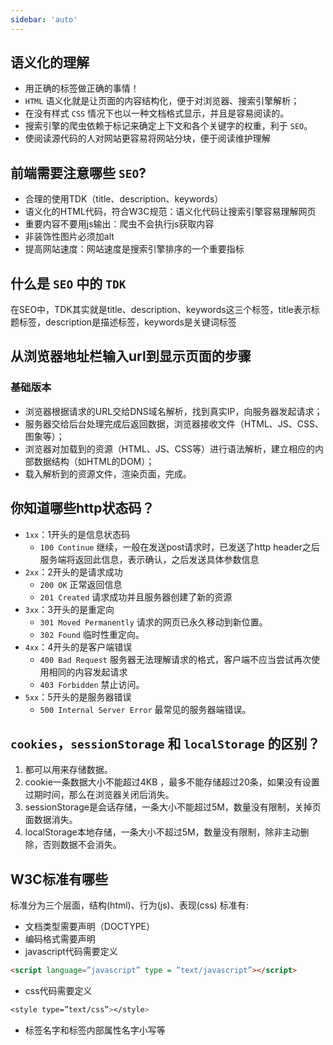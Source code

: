 ```yaml
---
sidebar: 'auto'
---
```


## 语义化的理解
* 用正确的标签做正确的事情！
* `HTML` 语义化就是让页面的内容结构化，便于对浏览器、搜索引擎解析；
* 在没有样式 `CSS` 情况下也以一种文档格式显示，并且是容易阅读的。
* 搜索引擎的爬虫依赖于标记来确定上下文和各个关键字的权重，利于 `SEO`。
* 使阅读源代码的人对网站更容易将网站分块，便于阅读维护理解

## 前端需要注意哪些 `SEO`?
* 合理的使用TDK（title、description、keywords）
* 语义化的HTML代码，符合W3C规范：语义化代码让搜索引擎容易理解网页
* 重要内容不要用js输出：爬虫不会执行js获取内容
* 非装饰性图片必须加alt
* 提高网站速度：网站速度是搜索引擎排序的一个重要指标

## 什么是 `SEO` 中的 `TDK`
在SEO中，TDK其实就是title、description、keywords这三个标签，title表示标题标签，description是描述标签，keywords是关键词标签

## 从浏览器地址栏输入url到显示页面的步骤
### 基础版本
* 浏览器根据请求的URL交给DNS域名解析，找到真实IP，向服务器发起请求；
* 服务器交给后台处理完成后返回数据，浏览器接收文件（HTML、JS、CSS、图象等）；
* 浏览器对加载到的资源（HTML、JS、CSS等）进行语法解析，建立相应的内部数据结构（如HTML的DOM）；
* 载入解析到的资源文件，渲染页面，完成。


## 你知道哪些http状态码？
* `1xx`：1开头的是信息状态码
  * `100 Continue` 继续，一般在发送post请求时，已发送了http header之后服务端将返回此信息，表示确认，之后发送具体参数信息
* `2xx`：2开头的是请求成功
  * `200 OK` 正常返回信息
  * `201 Created` 请求成功并且服务器创建了新的资源
* `3xx`：3开头的是重定向
  * `301 Moved Permanently` 请求的网页已永久移动到新位置。
  * `302 Found` 临时性重定向。
* `4xx`：4开头的是客户端错误
  * `400 Bad Request` 服务器无法理解请求的格式，客户端不应当尝试再次使用相同的内容发起请求
  * `403 Forbidden` 禁止访问。
* `5xx`：5开头的是服务器错误
  * `500 Internal Server Error` 最常见的服务器端错误。

## `cookies`，`sessionStorage` 和 `localStorage` 的区别？
1. 都可以用来存储数据。
2. cookie一条数据大小不能超过4KB ，最多不能存储超过20条，如果没有设置过期时间，那么在浏览器关闭后消失。
3. sessionStorage是会话存储，一条大小不能超过5M，数量没有限制，关掉页面数据消失。
4. localStorage本地存储，一条大小不超过5M，数量没有限制，除非主动删除，否则数据不会消失。

## W3C标准有哪些
标准分为三个层面，结构(html)、行为(js)、表现(css)
标准有:
* 文档类型需要声明（DOCTYPE）
* 编码格式需要声明 <meta charset=”utf-8”>
* javascript代码需要定义
```html
<script language=”javascript” type = ”text/javascript”></script>
```
* css代码需要定义
```css
<style type=”text/css”></style>
```
* 标签名字和标签内部属性名字小写等
